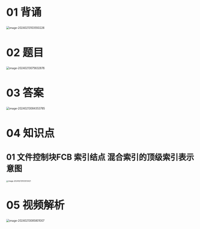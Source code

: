 # 01 背诵

<img src="https://cvp.oss-cn-shanghai.aliyuncs.com/picgo/202402131035177.png" alt="image-20240213103550226" style="zoom:50%;" />



# 02 题目

<img src="https://cvp.oss-cn-shanghai.aliyuncs.com/picgo/202402130756997.png" alt="image-20240213075632876" style="zoom:50%;" />



# 03 答案

<img src="https://cvp.oss-cn-shanghai.aliyuncs.com/picgo/202402130843908.png" alt="image-20240213084353785" style="zoom:50%;" />



# 04 知识点



## 01 文件控制块FCB 索引结点 混合索引的顶级索引表示意图

<img src="https://cvp.oss-cn-shanghai.aliyuncs.com/picgo/202402131035843.png" alt="image-20240213103513421" style="zoom:33%;" />

# 05 视频解析

<img src="https://cvp.oss-cn-shanghai.aliyuncs.com/picgo/202402130858288.png" alt="image-20240213085801007" style="zoom:50%;" />
